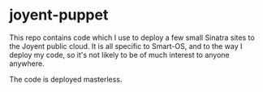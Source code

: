 # joyent-puppet

This repo contains code which I use to deploy a few small Sinatra
sites to the Joyent public cloud. It is all specific to Smart-OS,
and to the way I deploy my code, so it's not likely to be of much
interest to anyone anywhere.

The code is deployed masterless.
